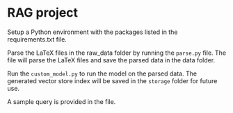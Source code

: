 # RAG project

Setup a Python environment with the packages listed in the requirements.txt file.

Parse the LaTeX files in the raw_data folder by running the `parse.py` file. The file will parse the LaTeX files and save the parsed data in the data folder.

Run the `custom_model.py` to run the model on the parsed data. The generated vector store index will be saved in the `storage` folder for future use.

A sample query is provided in the file.
